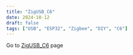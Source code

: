```yaml
---
title: "ZigUSB_С6"
date: 2024-10-12
draft: false
tags: ["USB", "ESP32", "Zigbee", "DIY", "C6"]
---
```


Go to [ZigUSB_C6](https://xyzroe.cc/ZigUSB_C6/) page
